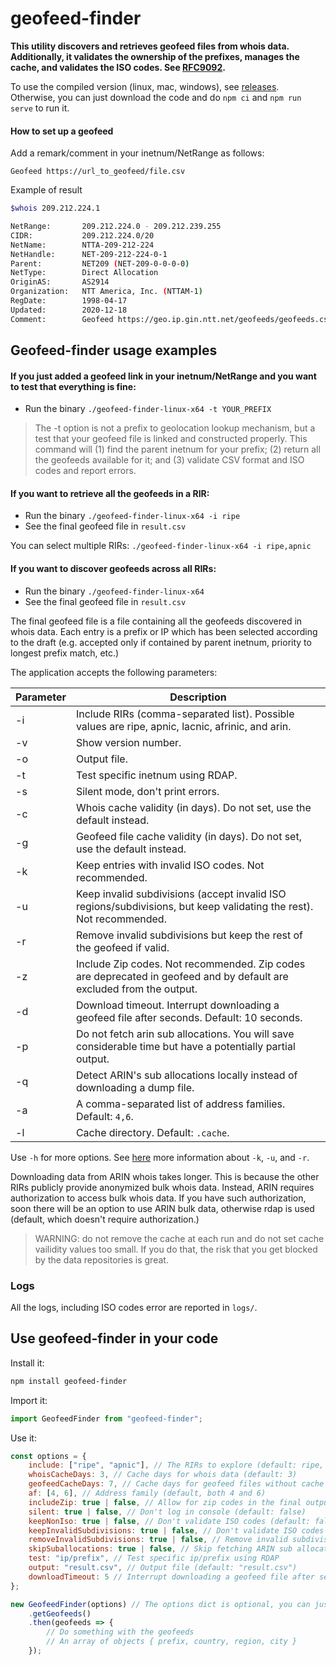 # geofeed-finder

**This utility discovers and retrieves geofeed files from whois data. Additionally, it validates the ownership of the prefixes, manages the cache, and validates the ISO codes. See [RFC9092](https://datatracker.ietf.org/doc/draft-ietf-opsawg-finding-geofeeds/).**

To use the compiled version (linux, mac, windows), see [releases](https://github.com/massimocandela/geofeed-finder/releases/). Otherwise, you can just download the code and do `npm ci` and `npm run serve` to run it.



#### How to set up a geofeed
Add a remark/comment in your inetnum/NetRange as follows:
```
Geofeed https://url_to_geofeed/file.csv
```

Example of result
```bash
$whois 209.212.224.1

NetRange:       209.212.224.0 - 209.212.239.255
CIDR:           209.212.224.0/20
NetName:        NTTA-209-212-224
NetHandle:      NET-209-212-224-0-1
Parent:         NET209 (NET-209-0-0-0-0)
NetType:        Direct Allocation
OriginAS:       AS2914
Organization:   NTT America, Inc. (NTTAM-1)
RegDate:        1998-04-17
Updated:        2020-12-18
Comment:        Geofeed https://geo.ip.gin.ntt.net/geofeeds/geofeeds.csv
```




## Geofeed-finder usage examples

#### If you just added a geofeed link in your inetnum/NetRange and you want to test that everything is fine:

* Run the binary `./geofeed-finder-linux-x64 -t YOUR_PREFIX`

> The -t option is not a prefix to geolocation lookup mechanism, but a test that your geofeed file is linked and constructed properly. This command will (1) find the parent inetnum for your prefix; (2) return all the geofeeds available for it; and (3) validate CSV format and ISO codes and report errors.

#### If you want to retrieve all the geofeeds in a RIR:

* Run the binary `./geofeed-finder-linux-x64 -i ripe`
* See the final geofeed file in `result.csv`

You can select multiple RIRs: `./geofeed-finder-linux-x64 -i ripe,apnic`


#### If you want to discover geofeeds across all RIRs:

* Run the binary `./geofeed-finder-linux-x64`
* See the final geofeed file in `result.csv`

The final geofeed file is a file containing all the geofeeds discovered in whois data.
Each entry is a prefix or IP which has been selected according to the draft (e.g. accepted only if contained by parent inetnum, priority to longest prefix match, etc.)

The application accepts the following parameters:

| Parameter | Description                                                                                                          |
|-----------|----------------------------------------------------------------------------------------------------------------------|
| -i        | Include RIRs (comma-separated list). Possible values are ripe, apnic, lacnic, afrinic, and arin.                     | 
| -v        | Show version number.                                                                                                 | 
| -o        | Output file.                                                                                                         | 
| -t        | Test specific inetnum using RDAP.                                                                                    | 
| -s        | Silent mode, don't print errors.                                                                                     | 
| -c        | Whois cache validity (in days). Do not set, use the default instead.                                                 | 
| -g        | Geofeed file cache validity (in days). Do not set, use the default instead.                                          | 
| -k        | Keep entries with invalid ISO codes. Not recommended.                                                                | 
| -u        | Keep invalid subdivisions (accept invalid ISO regions/subdivisions, but keep validating the rest). Not recommended.  | 
| -r        | Remove invalid subdivisions but keep the rest of the geofeed if valid.                                               | 
| -z        | Include Zip codes. Not recommended. Zip codes are deprecated in geofeed and by default are excluded from the output. | 
| -d        | Download timeout. Interrupt downloading a geofeed file after seconds. Default: 10 seconds.                           |
| -p        | Do not fetch arin sub allocations. You will save considerable time but have a potentially partial output.            |
| -q        | Detect ARIN's sub allocations locally instead of downloading a dump file.                                            |
| -a        | A comma-separated list of address families. Default: `4,6`.                                                          |
| -l        | Cache directory. Default: `.cache`.                                                                                  |

Use `-h` for more options. See [here](https://github.com/massimocandela/geofeed-finder/issues/31) more information about `-k`, `-u`, and `-r`.


Downloading data from ARIN whois takes longer. 
This is because the other RIRs publicly provide anonymized bulk whois data.
Instead, ARIN requires authorization to access bulk whois data. 
If you have such authorization, soon there will be an option to use ARIN bulk data, otherwise rdap is used (default, which doesn't require authorization.)

> WARNING: do not remove the cache at each run and do not set cache vailidity values too small. If you do that, the risk that you get blocked by the data repositories is great.


### Logs

All the logs, including ISO codes error are reported in `logs/`.

## Use geofeed-finder in your code

Install it:

```bash
npm install geofeed-finder
```

Import it:

```js
import GeofeedFinder from "geofeed-finder";
```

Use it:

```js
const options = {
    include: ["ripe", "apnic"], // The RIRs to explore (default: ripe, apnic, lacnic, afrinic, arin),
    whoisCacheDays: 3, // Cache days for whois data (default: 3)
    geofeedCacheDays: 7, // Cache days for geofeed files without cache headers set (default: 7)
    af: [4, 6], // Address family (default, both 4 and 6)
    includeZip: true | false, // Allow for zip codes in the final output (default: false)
    silent: true | false, // Don't log in console (default: false)
    keepNonIso: true | false, // Don't validate ISO codes (default: false)
    keepInvalidSubdivisions: true | false, // Don't validate ISO codes of the subdivisions (default: false)
    removeInvalidSubdivisions: true | false, // Remove invalid subdivisions but keep the rest of the geofeed if valid (default: false)
    skipSuballocations: true | false, // Skip fetching ARIN sub allocations
    test: "ip/prefix", // Test specific ip/prefix using RDAP
    output: "result.csv", // Output file (default: "result.csv")
    downloadTimeout: 5 // Interrupt downloading a geofeed file after seconds (default: 10)
};

new GeofeedFinder(options) // The options dict is optional, you can just do new GeofeedFinder()
    .getGeofeeds()
    .then(geofeeds => { 
        // Do something with the geofeeds 
        // An array of objects { prefix, country, region, city }
    });
```



